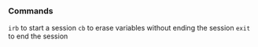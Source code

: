 ### Commands

`irb` to start a session
`cb` to erase variables without ending the session
`exit` to end the session
